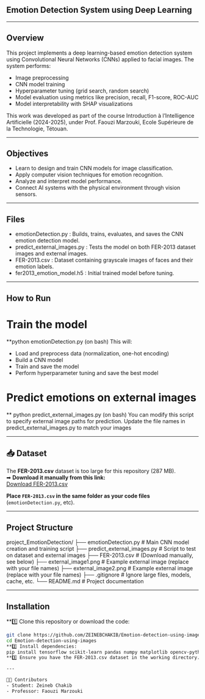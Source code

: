 ## Emotion Detection System using Deep Learning

---

## Overview
This project implements a deep learning-based emotion detection system using Convolutional Neural Networks (CNNs) applied to facial images. The system performs:
- Image preprocessing
- CNN model training
- Hyperparameter tuning (grid search, random search)
- Model evaluation using metrics like precision, recall, F1-score, ROC-AUC
- Model interpretability with SHAP visualizations

This work was developed as part of the course Introduction à l’Intelligence Artificielle (2024-2025), under Prof. Faouzi Marzouki, Ecole Supérieure de la Technologie, Tétouan.

---

## Objectives
- Learn to design and train CNN models for image classification.
- Apply computer vision techniques for emotion recognition.
- Analyze and interpret model performance.
- Connect AI systems with the physical environment through vision sensors.

---

## Files
- emotionDetection.py : Builds, trains, evaluates, and saves the CNN emotion detection model.
- predict_external_images.py : Tests the model on both FER-2013 dataset images and external images.
- FER-2013.csv : Dataset containing grayscale images of faces and their emotion labels.
- fer2013_emotion_model.h5 : Initial trained model before tuning.

---

## How to Run
# Train the model
**python emotionDetection.py (on bash)
This will:
- Load and preprocess data (normalization, one-hot encoding)
- Build a CNN model
- Train and save the model
- Perform hyperparameter tuning and save the best model
# Predict emotions on external images
** python predict_external_images.py (on bash)
You can modify this script to specify external image paths for prediction.
Update the file names in predict_external_images.py to match your images

---

## 📥 Dataset
The **FER-2013.csv** dataset is too large for this repository (287 MB).  
➡ **Download it manually from this link:**  
[Download FER-2013.csv](drive.google.com/file/d/10pbtcrBYyMrzuWGf5g_KAaWSYO60ED7v/view?usp=sharing)

 **Place `FER-2013.csv` in the same folder as your code files** (`emotionDetection.py`, etc).

---

## Project Structure
project_EmotionDetection/
├── emotionDetection.py               # Main CNN model creation and training script
├── predict_external_images.py        # Script to test on dataset and external images
├── FER-2013.csv                      # (Download manually, see below)
├── external_image1.png               # Example external image (replace with your file names)
├── external_image2.png               # Example external image (replace with your file names)
├── .gitignore                        # Ignore large files, models, cache, etc.
└── README.md                         # Project documentation

---

## Installation
**1️⃣ Clone this repository or download the code:
```bash
git clone https://github.com/ZEINEBCHAKIB/Emotion-detection-using-images.git
cd Emotion-detection-using-images 
**2️⃣ Install dependencies:
pip install tensorflow scikit-learn pandas numpy matplotlib opencv-python shap 
**3️⃣ Ensure you have the FER-2013.csv dataset in the working directory.

---

👨‍💻 Contributors
- Student: Zeineb Chakib
- Professor: Faouzi Marzouki